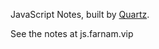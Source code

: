 JavaScript Notes, built by [Quartz](https://github.com/jackyzha0/quartz).

See the notes at js.farnam.vip